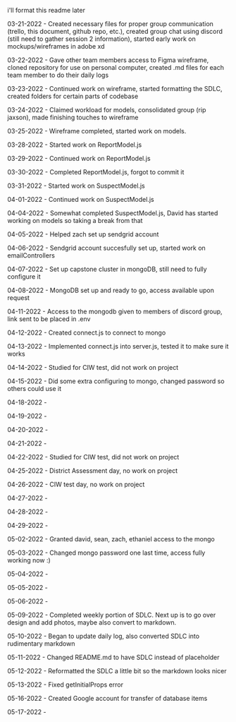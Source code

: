 i'll format this readme later

03-21-2022 - Created necessary files for proper group communication (trello, this document, github repo, etc.), created group chat using discord (still need to gather session 2 information), started early work on mockups/wireframes in adobe xd

03-22-2022 - Gave other team members access to Figma wireframe, cloned repository for use on personal computer, created .md files for each team member to do their daily logs

03-23-2022 - Continued work on wireframe, started formatting the SDLC, created folders for certain parts of codebase

03-24-2022 - Claimed workload for models, consolidated group (rip jaxson), made finishing touches to wireframe

03-25-2022 - Wireframe completed, started work on models.

03-28-2022 - Started work on ReportModel.js

03-29-2022 - Continued work on ReportModel.js

03-30-2022 - Completed ReportModel.js, forgot to commit it

03-31-2022 - Started work on SuspectModel.js

04-01-2022 - Continued work on SuspectModel.js

04-04-2022 - Somewhat completed SuspectModel.js, David has started working on models so taking a break from that

04-05-2022 - Helped zach set up sendgrid account

04-06-2022 - Sendgrid account succesfully set up, started work on emailControllers

04-07-2022 - Set up capstone cluster in mongoDB, still need to fully configure it

04-08-2022 - MongoDB set up and ready to go, access available upon request

04-11-2022 - Access to the mongodb given to members of discord group, link sent to be placed in .env

04-12-2022 - Created connect.js to connect to mongo

04-13-2022 - Implemented connect.js into server.js, tested it to make sure it works

04-14-2022 - Studied for CIW test, did not work on project

04-15-2022 - Did some extra configuring to mongo, changed password so others could use it

04-18-2022 - 

04-19-2022 - 

04-20-2022 -

04-21-2022 - 

04-22-2022 - Studied for CIW test, did not work on project

04-25-2022 - District Assessment day, no work on project

04-26-2022 - CIW test day, no work on project

04-27-2022 - 

04-28-2022 - 

04-29-2022 -

05-02-2022 - Granted david, sean, zach, ethaniel access to the mongo

05-03-2022 - Changed mongo password one last time, access fully working now :)

05-04-2022 -

05-05-2022 -

05-06-2022 -

05-09-2022 - Completed weekly portion of SDLC. Next up is to go over design and add photos, maybe also convert to markdown.

05-10-2022 - Began to update daily log, also converted SDLC into rudimentary markdown

05-11-2022 - Changed README.md to have SDLC instead of placeholder

05-12-2022 - Reformatted the SDLC a little bit so the markdown looks nicer

05-13-2022 - Fixed getInitialProps error

05-16-2022 - Created Google account for transfer of database items

05-17-2022 - 